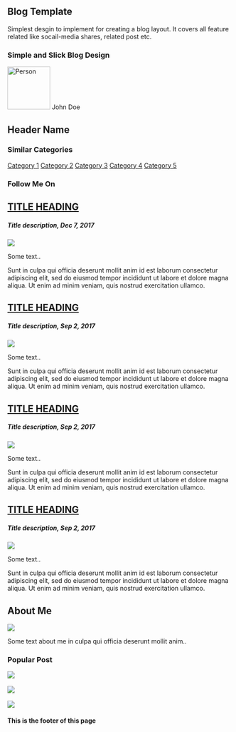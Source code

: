 ## Blog Template

Simplest desgin to implement for creating a blog layout.
It covers all feature related like socail-media shares, related post etc.
### Simple and Slick Blog Design

<html lang="en" xmlns="http://www.w3.org/1999/xhtml">
<head>
    <meta charset="utf-8" />
    <meta name="viewport" content="width=device-width, initial-scale=1">
    <title>Demo Template</title>
    <link rel="stylesheet" type="text/css" href="styles.css" />
</head>
<body>
    <!--Header Part-->
    <div class="header">
        <span class="chip">
            <img src="img_avatar.png" alt="Person" width="96" height="96">
            <a>John Doe</a>
        </span>
        <h2>Header Name</h2>
    </div>
    <!--Header Part-->
    <!--Main Content-->
    <div class="row">
        <div class="leftcolumn">
            <div class="card">
                <h3>Similar Categories</h3>
                <div class="vertical-menu">
                    <a href="#">Category 1</a>
                    <a href="#">Category 2</a>
                    <a href="#">Category 3</a>
                    <a href="#">Category 4</a>
                    <a href="#">Category 5</a>
                </div>
            </div>
            <div class="card">
                <h3>Follow Me On</h3>
                <a href="#" class="fa fa-facebook"></a>
                <a href="#" class="fa fa-twitter"></a>
                <a href="#" class="fa fa-google"></a>
                <a href="#" class="fa fa-instagram"></a>
            </div>
        </div>
        <div class="centercolumn">
            <div class="card">
                <h2><a href="post.html">TITLE HEADING</a></h2>
                <h5>Title description, Dec 7, 2017</h5>
                <div class="fakeimg fakeimg-lg">
                    <img class="set-img" src="main1.jpeg" />
                </div>
                <p>Some text..</p>
                <p>Sunt in culpa qui officia deserunt mollit anim id est laborum consectetur adipiscing elit, sed do eiusmod tempor incididunt ut labore et dolore magna aliqua. Ut enim ad minim veniam, quis nostrud exercitation ullamco.</p>
            </div>
            <div class="card">
                <h2><a href="post.html">TITLE HEADING</a></h2>
                <h5>Title description, Sep 2, 2017</h5>
                <div class="fakeimg fakeimg-lg">
                    <img class="set-img" src="main2.jpeg" />
                </div>
                <p>Some text..</p>
                <p>Sunt in culpa qui officia deserunt mollit anim id est laborum consectetur adipiscing elit, sed do eiusmod tempor incididunt ut labore et dolore magna aliqua. Ut enim ad minim veniam, quis nostrud exercitation ullamco.</p>
            </div>
            <div class="card">
                <h2><a href="post.html">TITLE HEADING</a></h2>
                <h5>Title description, Sep 2, 2017</h5>
                <div class="fakeimg fakeimg-lg">
                    <img class="set-img" src="main3.jpg" />
                </div>
                <p>Some text..</p>
                <p>Sunt in culpa qui officia deserunt mollit anim id est laborum consectetur adipiscing elit, sed do eiusmod tempor incididunt ut labore et dolore magna aliqua. Ut enim ad minim veniam, quis nostrud exercitation ullamco.</p>
            </div>
            <div class="card">
                <h2><a href="post.html">TITLE HEADING</a></h2>
                <h5>Title description, Sep 2, 2017</h5>
                <div class="fakeimg fakeimg-lg">
                    <img class="set-img" src="main1.jpeg" />
                </div>
                <p>Some text..</p>
                <p>Sunt in culpa qui officia deserunt mollit anim id est laborum consectetur adipiscing elit, sed do eiusmod tempor incididunt ut labore et dolore magna aliqua. Ut enim ad minim veniam, quis nostrud exercitation ullamco.</p>
            </div>
        </div>
        <div class="rightcolumn">
            <div class="card">
                <h2>About Me</h2>
                <div class="fakeimg fakeimg-md">
                    <img class="set-img" src="image3.jpg" />
                </div>
                <p>Some text about me in culpa qui officia deserunt mollit anim..</p>
            </div>
            <div class="card popular-post">
                <h3>Popular Post</h3>
                <div class="fakeimg">
                    <img src="sidebar1.jpeg" class="set-img" />
                </div>
                <br>
                <div class="fakeimg">
                    <img src="sidebar2.jpeg" class="set-img" />
                    </div>
                <br>
                <div class="fakeimg">
                    <img src="sidebar3.jpeg" class="set-img" />
                </div>
            </div>
        </div>
    </div>
    <!--Main Content-->
    <!--Footer Part-->
    <div class="footer">
        <h4>This is the footer of this page</h4>
    </div>
    <!--Footer Part-->

</body>
</html>
